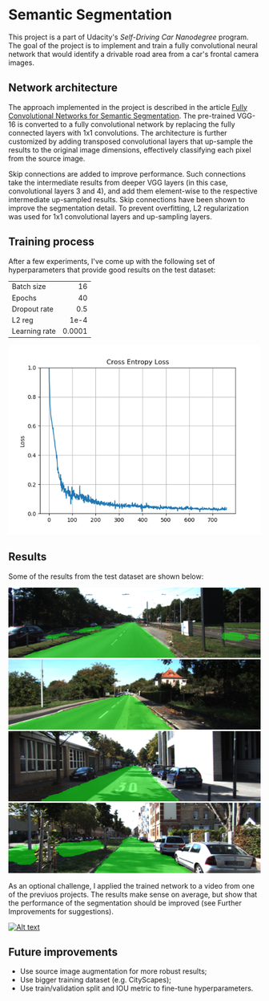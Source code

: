 # Semantic Segmentation

This project is a part of Udacity's *Self-Driving Car Nanodegree* program. The
goal of the project is to implement and train a fully convolutional neural network 
that would identify a drivable road area from a car's frontal camera images. 

## Network architecture

The approach implemented in the project is described in the article 
[Fully Convolutional Networks for Semantic Segmentation](https://people.eecs.berkeley.edu/~jonlong/long_shelhamer_fcn.pdf).
The pre-trained VGG-16 is converted to a fully convolutional network by replacing 
the fully connected layers with 1x1 convolutions. The architecture is further customized 
by adding transposed convolutional layers that up-sample the results to the original image 
dimensions, effectively classifying each pixel from the source image. 

Skip connections are added to improve performance. Such connections take the intermediate 
results from deeper VGG layers (in this case, convolutional layers 3 and 4), and add them 
element-wise to the respective intermediate up-sampled results. Skip connections have been 
shown to improve the segmentation detail. To prevent overfitting, L2 regularization was used 
for 1x1 convolutional layers and up-sampling layers. 

## Training process

After a few experiments, I've come up with the following set of hyperparameters 
that provide good results on the test dataset: 

|                |                     | 
|:-------------- | -------------------:|
| Batch size     | 16                  |
| Epochs         | 40                  |
| Dropout rate   | 0.5                 |
| L2 reg         | 1e-4                |
| Learning rate  | 0.0001              |

![Training cross-entropy loss](output/cross-entropy.png)

## Results

Some of the results from the test dataset are shown below: 

![](runs/1523350225.1684039/um_000000.png)
![](runs/1523350225.1684039/um_000055.png)
![](runs/1523350225.1684039/uu_000086.png)
![](runs/1523350225.1684039/uu_000083.png)

As an optional challenge, I applied the trained network to a video from one of the 
previuos projects. The results make sense on average, but show that the performance 
of the segmentation should be improved (see Further Improvements for suggestions).

[![Alt text](https://img.youtube.com/vi/f5DXdcuX3hs/0.jpg)](https://youtu.be/f5DXdcuX3hs)

## Future improvements

* Use source image augmentation for more robust results;
* Use bigger training dataset (e.g. CityScapes);
* Use train/validation split and IOU metric to fine-tune hyperparameters. 




